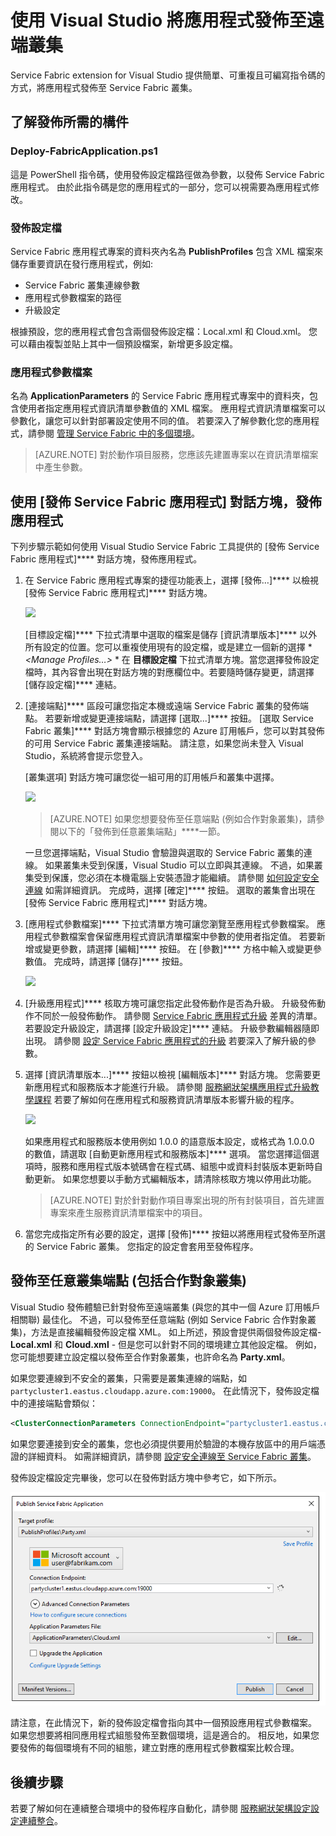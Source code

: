 <properties
    pageTitle="使用 VS 將應用程式發佈至遠端叢集 |Microsoft Azure"
    description="深入了解使用 Visual Studio 將應用程式發佈至遠端 Service Fabric 叢集所需的步驟。"
    services="service-fabric"
    documentationCenter="na"
    authors="cawams"
    manager="timlt"
    editor="" />

<tags
    ms.service="multiple"
    ms.devlang="dotnet"
    ms.topic="article"
    ms.tgt_pltfrm="na"
    ms.workload="multiple"
    ms.date="12/06/2015"
    ms.author="cawa" />


# 使用 Visual Studio 將應用程式發佈至遠端叢集

Service Fabric extension for Visual Studio 提供簡單、可重複且可編寫指令碼的方式，將應用程式發佈至 Service Fabric 叢集。

## 了解發佈所需的構件

### Deploy-FabricApplication.ps1

這是 PowerShell 指令碼，使用發佈設定檔路徑做為參數，以發佈 Service Fabric 應用程式。 由於此指令碼是您的應用程式的一部分，您可以視需要為應用程式修改。

### 發佈設定檔

Service Fabric 應用程式專案的資料夾內名為 **PublishProfiles** 包含 XML 檔案來儲存重要資訊在發行應用程式，例如:
- Service Fabric 叢集連線參數
- 應用程式參數檔案的路徑
- 升級設定

根據預設，您的應用程式會包含兩個發佈設定檔：Local.xml 和 Cloud.xml。 您可以藉由複製並貼上其中一個預設檔案，新增更多設定檔。

### 應用程式參數檔案

名為 **ApplicationParameters** 的 Service Fabric 應用程式專案中的資料夾，包含使用者指定應用程式資訊清單參數值的 XML 檔案。 應用程式資訊清單檔案可以參數化，讓您可以針對部署設定使用不同的值。 若要深入了解參數化您的應用程式，請參閱 [管理 Service Fabric 中的多個環境](service-fabric-manage-multiple-environment-app-configuration.md)。
>[AZURE.NOTE] 對於動作項目服務，您應該先建置專案以在資訊清單檔案中產生參數。

## 使用 [發佈 Service Fabric 應用程式] 對話方塊，發佈應用程式

下列步驟示範如何使用 Visual Studio Service Fabric 工具提供的 [發佈 Service Fabric 應用程式]**** 對話方塊，發佈應用程式。

1. 在 Service Fabric 應用程式專案的捷徑功能表上，選擇 [發佈…]**** 以檢視 [發佈 Service Fabric 應用程式]**** 對話方塊。

    ![][0]

    [目標設定檔]**** 下拉式清單中選取的檔案是儲存 [資訊清單版本]**** 以外所有設定的位置。您可以重複使用現有的設定檔，或是建立一個新的選擇 * *<Manage Profiles…>* * 在 **目標設定檔** 下拉式清單方塊。當您選擇發佈設定檔時，其內容會出現在對話方塊的對應欄位中。若要隨時儲存變更，請選擇 [儲存設定檔]**** 連結。

2. [連接端點]**** 區段可讓您指定本機或遠端 Service Fabric 叢集的發佈端點。 若要新增或變更連接端點，請選擇 [選取...]**** 按鈕。 [選取 Service Fabric 叢集]**** 對話方塊會顯示根據您的 Azure 訂用帳戶，您可以對其發佈的可用 Service Fabric 叢集連接端點。 請注意，如果您尚未登入 Visual Studio，系統將會提示您登入。

    [叢集選項] 對話方塊可讓您從一組可用的訂用帳戶和叢集中選擇。

    ![][1]
    >[AZURE.NOTE] 如果您想要發佈至任意端點 (例如合作對象叢集)，請參閱以下的「發佈到任意叢集端點」****一節。

    一旦您選擇端點，Visual Studio 會驗證與選取的 Service Fabric 叢集的連線。 如果叢集未受到保護，Visual Studio 可以立即與其連線。 不過，如果叢集受到保護，您必須在本機電腦上安裝憑證才能繼續。 請參閱 [如何設定安全連線](service-fabric-visualstudio-configure-secure-connections.md) 如需詳細資訊。 完成時，選擇 [確定]**** 按鈕。 選取的叢集會出現在 [發佈 Service Fabric 應用程式]**** 對話方塊。

3. [應用程式參數檔案]**** 下拉式清單方塊可讓您瀏覽至應用程式參數檔案。 應用程式參數檔案會保留應用程式資訊清單檔案中參數的使用者指定值。 若要新增或變更參數，請選擇 [編輯]**** 按鈕。 在 [參數]**** 方格中輸入或變更參數值。 完成時，請選擇 [儲存]**** 按鈕。

    ![][2]

4. [升級應用程式]**** 核取方塊可讓您指定此發佈動作是否為升級。 升級發佈動作不同於一般發佈動作。 請參閱 [Service Fabric 應用程式升級](service-fabric-application-upgrade.md) 差異的清單。 若要設定升級設定，請選擇 [設定升級設定]**** 連結。 升級參數編輯器隨即出現。 請參閱 [設定 Service Fabric 應用程式的升級](service-fabric-visualstudio-configure-upgrade.md) 若要深入了解升級的參數。

5. 選擇 [資訊清單版本...]**** 按鈕以檢視 [編輯版本]**** 對話方塊。 您需要更新應用程式和服務版本才能進行升級。 請參閱 [服務網狀架構應用程式升級教學課程](service-fabric-application-upgrade-tutorial.md) 若要了解如何在應用程式和服務資訊清單版本影響升級的程序。

    ![][3]

    如果應用程式和服務版本使用例如 1.0.0 的語意版本設定，或格式為 1.0.0.0 的數值，請選取 [自動更新應用程式和服務版本]**** 選項。 當您選擇這個選項時，服務和應用程式版本號碼會在程式碼、組態中或資料封裝版本更新時自動更新。 如果您想要以手動方式編輯版本，請清除核取方塊以停用此功能。
    >[AZURE.NOTE] 對於針對動作項目專案出現的所有封裝項目，首先建置專案來產生服務資訊清單檔案中的項目。

6. 當您完成指定所有必要的設定，選擇 [發佈]**** 按鈕以將應用程式發佈至所選的 Service Fabric 叢集。 您指定的設定會套用至發佈程序。

## 發佈至任意叢集端點 (包括合作對象叢集)

Visual Studio 發佈體驗已針對發佈至遠端叢集 (與您的其中一個 Azure 訂用帳戶相關聯) 最佳化。 不過，可以發佈至任意端點 (例如 Service Fabric 合作對象叢集)，方法是直接編輯發佈設定檔 XML。 如上所述，預設會提供兩個發佈設定檔- **Local.xml** 和 **Cloud.xml** - 但是您可以針對不同的環境建立其他設定檔。 例如，您可能想要建立設定檔以發佈至合作對象叢集，也許命名為 **Party.xml**。

如果您要連線到不安全的叢集，只需要是叢集連線的端點，如 `partycluster1.eastus.cloudapp.azure.com:19000`。 在此情況下，發佈設定檔中的連接端點會類似：

```XML
<ClusterConnectionParameters ConnectionEndpoint="partycluster1.eastus.cloudapp.azure.com:19000" />
```

  如果您要連接到安全的叢集，您也必須提供要用於驗證的本機存放區中的用戶端憑證的詳細資料。 如需詳細資訊，請參閱 [設定安全連線至 Service Fabric 叢集](service-fabric-visualstudio-configure-secure-connections.md)。

  發佈設定檔設定完畢後，您可以在發佈對話方塊中參考它，如下所示。

  ![發佈對話方塊中的新發佈設定檔][4]

  請注意，在此情況下，新的發佈設定檔會指向其中一個預設應用程式參數檔案。 如果您想要將相同應用程式組態發佈至數個環境，這是適合的。 相反地，如果您要發佈的每個環境有不同的組態，建立對應的應用程式參數檔案比較合理。

## 後續步驟

若要了解如何在連續整合環境中的發佈程序自動化，請參閱 [服務網狀架構設定設定連續整合](service-fabric-set-up-continuous-integration.md)。



[0]: ./media/service-fabric-publish-app-remote-cluster/PublishDialog.png 
[1]: ./media/service-fabric-publish-app-remote-cluster/SelectCluster.png 
[2]: ./media/service-fabric-publish-app-remote-cluster/EditParams.png 
[3]: ./media/service-fabric-publish-app-remote-cluster/EditVersions.png 
[4]: ./media/service-fabric-publish-app-remote-cluster/publish-to-party-cluster.png 

